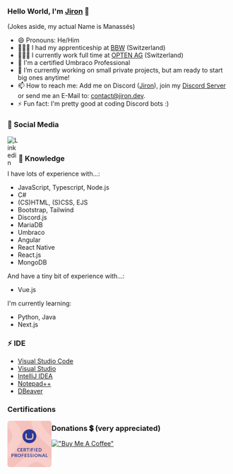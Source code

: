 ### Hello World, I'm [Jiron](https://www.jiron.dev/) 👋
(Jokes aside, my actual Name is Manassés)

- 😄 Pronouns: He/Him
- 👨🏼‍🎓 I had my apprenticeship at [BBW](https://www.bbw.ch/) (Switzerland)
- 👨🏼‍💻 I currently work full time at [OPTEN AG](https://www.opten.ch/) (Switzerland)
- 📄 I'm a certified Umbraco Professional
- 🔭 I’m currently working on small private projects, but am ready to start big ones anytime!
- 📫 How to reach me: Add me on Discord ([Jiron](https://discordapp.com/users/501819491764666386/)), join my [Discord Server](https://discord.gg/zmE5JnjsMa) or send me an E-Mail to: contact@jiron.dev.
- ⚡ Fun fact: I'm pretty good at coding Discord bots :)

### 🔗 Social Media

[<img align="left" alt="Linkedin" width="25px" src="https://user-images.githubusercontent.com/74461477/139423303-d8791117-ba5a-4f5f-8f32-2f6c7f87047d.png"/>](https://ch.linkedin.com/in/manassés-zähnler-71406a222)
<br>

### 🧠 Knowledge

I have lots of experience with...:

- JavaScript, Typescript, Node.js
- C#
- (CS)HTML, (S)CSS, EJS
- Bootstrap, Tailwind
- Discord.js
- MariaDB
- Umbraco
- Angular
- React Native
- React.js
- MongoDB


And have a tiny bit of experience with...:

- Vue.js

I'm currently learning:

- Python, Java
- Next.js

### ⚡ IDE

- [Visual Studio Code](https://code.visualstudio.com/)
- [Visual Studio](https://visualstudio.microsoft.com/)
- [IntelliJ IDEA](https://www.jetbrains.com/de-de/idea/)
- [Notepad++](https://notepad-plus-plus.org/)
- [DBeaver](https://dbeaver.io/)

### Certifications

<img align="left" alt="Linkedin" width="100px" src="https://raw.githubusercontent.com/Jiron/Jiron/refs/heads/main/Umbraco_Cert_Small.png"/>

### Donations 💲 (very appreciated) 

[!["Buy Me A Coffee"](https://www.buymeacoffee.com/assets/img/custom_images/orange_img.png)](https://www.buymeacoffee.com/jiron)
